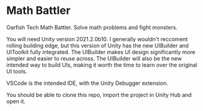 # Math Battler

Oarfish Tech Math Battler. Solve math problems and fight monsters.

You will need Unity version 2021.2.0b10. 
I generally wouldn't reccoment rolling building edge, but this version of Unity has the new UIBuilder and UIToolkit fully integrated. 
The UIBuilder makes UI design significantly more simpler and easier to reuse across. 
The UIBuilder will also be the new intended way to build UIs, making it worth the time to learn over the original UI tools.

VSCode is the intended IDE, with the Unity Debugger extension. 

You should be able to clone this repo, import the project in Unity Hub and open it. 
